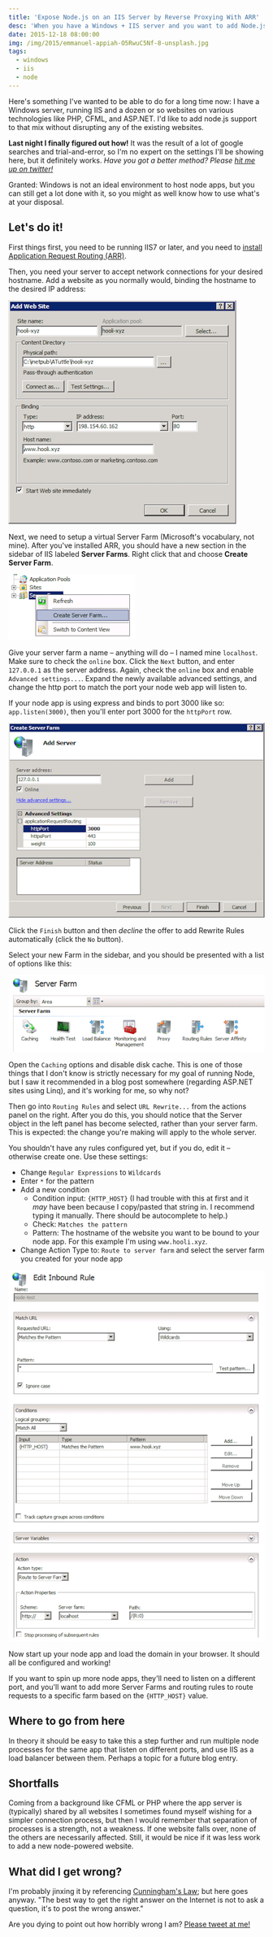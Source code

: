 ```yaml
---
title: 'Expose Node.js on an IIS Server by Reverse Proxying With ARR'
desc: 'When you have a Windows + IIS server and you want to add Node.js support without disrupting the existing IIS websites'
date: 2015-12-18 08:00:00
img: /img/2015/emmanuel-appiah-O5RwuC5Nf-8-unsplash.jpg
tags:
  - windows
  - iis
  - node
---
```


Here's something I've wanted to be able to do for a long time now: I have a Windows server, running IIS and a dozen or so websites on various technologies like PHP, CFML, and ASP.NET. I'd like to add node.js support to that mix without disrupting any of the existing websites.

**Last night I finally figured out how!** It was the result of a lot of google searches and trial-and-error, so I'm no expert on the settings I'll be showing here, but it definitely works. _Have you got a better method? Please [hit me up on twitter!][twitter]_

Granted: Windows is not an ideal environment to host node apps, but you can still get a lot done with it, so you might as well know how to use what's at your disposal.

## Let's do it!

First things first, you need to be running IIS7 or later, and you need to [install Application Request Routing (ARR)][arr].

Then, you need your server to accept network connections for your desired hostname. Add a website as you normally would, binding the hostname to the desired IP address:

![Configure the website as you normally would](/img/2015/iis-node-website.png)

Next, we need to setup a virtual Server Farm (Microsoft's vocabulary, not mine). After you've installed ARR, you should have a new section in the sidebar of IIS labeled **Server Farms**. Right click that and choose **Create Server Farm**.

![Create a new server farm](/img/2015/iis-node-create-server-farm.png)

Give your server farm a name &ndash; anything will do &ndash; I named mine `localhost`. Make sure to check the `online` box. Click the `Next` button, and enter `127.0.0.1` as the server address. Again, check the `online` box and enable `Advanced settings...`. Expand the newly available advanced settings, and change the http port to match the port your node web app will listen to.

If your node app is using express and binds to port 3000 like so: `app.listen(3000)`, then you'll enter port 3000 for the `httpPort` row.

![Server farm settings](/img/2015/iis-node-farm-settings.png)

Click the `Finish` button and then _decline_ the offer to add Rewrite Rules automatically (click the `No` button).

Select your new Farm in the sidebar, and you should be presented with a list of options like this:

![Server farm tiles](/img/2015/iis-node-farm-tiles.png)

Open the `Caching` options and disable disk cache. This is one of those things that I don't know is strictly necessary for my goal of running Node, but I saw it recommended in a blog post somewhere (regarding ASP.NET sites using Linq), and it's working for me, so why not?

Then go into `Routing Rules` and select `URL Rewrite...` from the actions panel on the right. After you do this, you should notice that the Server object in the left panel has become selected, rather than your server farm. This is expected: the change you're making will apply to the whole server.

You shouldn't have any rules configured yet, but if you do, edit it &ndash; otherwise create one. Use these settings:

- Change `Regular Expressions` to `Wildcards`
- Enter `*` for the pattern
- Add a new condition
  - Condition input: `{HTTP_HOST}` (I had trouble with this at first and it _may_ have been because I copy/pasted that string in. I recommend typing it manually. There should be autocomplete to help.)
  - Check: `Matches the pattern`
  - Pattern: The hostname of the website you want to be bound to your node app. For this example I'm using `www.hooli.xyz`.
- Change Action Type to: `Route to server farm` and select the server farm you created for your node app

![Rewrite settings](/img/2015/iis-node-rewrite-config.png)

Now start up your node app and load the domain in your browser. It should all be configured and working!

If you want to spin up more node apps, they'll need to listen on a different port, and you'll want to add more Server Farms and routing rules to route requests to a specific farm based on the `{HTTP_HOST}` value.

## Where to go from here

In theory it should be easy to take this a step further and run multiple node processes for the same app that listen on different ports, and use IIS as a load balancer between them. Perhaps a topic for a future blog entry.

## Shortfalls

Coming from a background like CFML or PHP where the app server is (typically) shared by all websites I sometimes found myself wishing for a simpler connection process, but then I would remember that separation of processes is a strength, not a weakness. If one website falls over, none of the others are necessarily affected. Still, it would be nice if it was less work to add a new node-powered website.

## What did I get wrong?

I'm probably jinxing it by referencing [Cunningham's Law][cl]; but here goes anyway. "The best way to get the right answer on the Internet is not to ask a question, it's to post the wrong answer."

Are you dying to point out how horribly wrong I am? [Please tweet at me!][twitter]

[twitter]: https://twitter.com/adamtuttle
[arr]: http://www.iis.net/downloads/microsoft/application-request-routing
[cl]: https://meta.wikimedia.org/wiki/Cunningham%27s_Law
